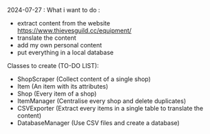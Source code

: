 2024-07-27 : What i want to do : 
- extract content from the website https://www.thievesguild.cc/equipment/ 
- translate the content
- add my own personal content
- put everything in a local database

Classes to create (TO-DO LIST):
- ShopScraper (Collect content of a single shop)
- Item (An item with its attributes)
- Shop (Every item of a shop)
- ItemManager (Centralise every shop and delete duplicates)
- CSVExporter (Extract every items in a single table to translate the content)
- DatabaseManager (Use CSV files and create a database)


